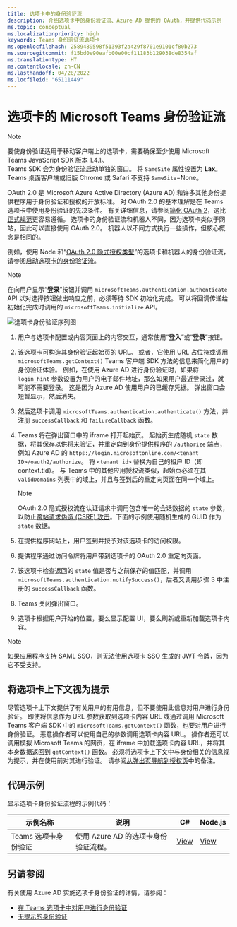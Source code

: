 ```yaml
---
title: 选项卡中的身份验证流
description: 介绍选项卡中的身份验证流、Azure AD 提供的 OAuth，并提供代码示例
ms.topic: conceptual
ms.localizationpriority: high
keywords: Teams 身份验证流选项卡
ms.openlocfilehash: 2589489598f51393f2a429f8701e9101cf80b273
ms.sourcegitcommit: f15bd0e90eafb00e00cf11183b129038de8354af
ms.translationtype: HT
ms.contentlocale: zh-CN
ms.lasthandoff: 04/28/2022
ms.locfileid: "65111449"
---
```

# <a name="microsoft-teams-authentication-flow-for-tabs"></a>选项卡的 Microsoft Teams 身份验证流

> [!NOTE]
> 要使身份验证适用于移动客户端上的选项卡，需要确保至少使用 Microsoft Teams JavaScript SDK 版本 1.4.1。  
> Teams SDK 会为身份验证流启动单独的窗口。 将 `SameSite` 属性设置为 **Lax**。 Teams 桌面客户端或旧版 Chrome 或 Safari 不支持 `SameSite`=None。

OAuth 2.0 是 Microsoft Azure Active Directory (Azure AD) 和许多其他身份提供程序用于身份验证和授权的开放标准。 对 OAuth 2.0 的基本理解是在 Teams 选项卡中使用身份验证的先决条件。 有关详细信息，请参阅[简化 OAuth 2](https://aaronparecki.com/oauth-2-simplified/)，这比[正式规范](https://oauth.net/2/)更容易遵循。 选项卡的身份验证流和机器人不同，因为选项卡类似于网站，因此可以直接使用 OAuth 2.0。 机器人以不同方式执行一些操作，但核心概念是相同的。

例如，使用 Node 和“[OAuth 2.0 隐式授权类型](https://oauth.net/2/grant-types/implicit/)”的选项卡和机器人的身份验证流，请参阅[启动选项卡的身份验证流](~/tabs/how-to/authentication/auth-tab-aad.md#initiate-authentication-flow)。

> [!NOTE]
> 在向用户显示“**登录**”按钮并调用 `microsoftTeams.authentication.authenticate` API 以对选择按钮做出响应之前，必须等待 SDK 初始化完成。 可以将回调传递给初始化完成时调用的 `microsoftTeams.initialize` API。

![选项卡身份验证序列图](~/assets/images/authentication/tab_auth_sequence_diagram.png)

1. 用户与选项卡配置或内容页面上的内容交互，通常使用“**登入**”或“**登录**”按钮。
2. 该选项卡可构造其身份验证起始页的 URL。 或者，它使用 URL 占位符或调用 `microsoftTeams.getContext()` Teams 客户端 SDK 方法的信息来简化用户的身份验证体验。 例如，在使用 Azure AD 进行身份验证时，如果将 `login_hint` 参数设置为用户的电子邮件地址，那么如果用户最近登录过，就可能不需要登录。 这是因为 Azure AD 使用用户的已缓存凭据。 弹出窗口会短暂显示，然后消失。
3. 然后选项卡调用 `microsoftTeams.authentication.authenticate()` 方法，并注册 `successCallback` 和 `failureCallback` 函数。
4. Teams 将在弹出窗口中的 iframe 打开起始页。 起始页生成随机 `state` 数据，将其保存以供将来验证，并重定向到身份提供程序的 `/authorize` 端点，例如 Azure AD 的 `https://login.microsoftonline.com/<tenant ID>/oauth2/authorize`。 将 `<tenant id>` 替换为自己的租户 ID（即 context.tid）。
与 Teams 中的其他应用授权流类似，起始页必须在其 `validDomains` 列表中的域上，并且与签到后的重定向页面在同一个域上。

    > [!NOTE]
    > OAuth 2.0 隐式授权流在认证请求中调用包含唯一的会话数据的 `state` 参数，以防止[跨站请求伪造 (CSRF) 攻击](https://en.wikipedia.org/wiki/Cross-site_request_forgery)。下面的示例使用随机生成的 GUID 作为 `state` 数据。

5. 在提供程序网站上，用户签到并授予对该选项卡的访问权限。
6. 提供程序通过访问令牌将用户带到选项卡的 OAuth 2.0 重定向页面。
7. 该选项卡检查返回的 `state` 值是否与之前保存的值匹配，并调用 `microsoftTeams.authentication.notifySuccess()`，后者又调用步骤 3 中注册的 `successCallback` 函数。
8. Teams 关闭弹出窗口。
9. 选项卡根据用户开始的位置，要么显示配置 UI，要么刷新或重新加载选项卡内容。

> [!NOTE]
> 如果应用程序支持 SAML SSO，则无法使用选项卡 SSO 生成的 JWT 令牌，因为它不受支持。

## <a name="treat-tab-context-as-hints"></a>将选项卡上下文视为提示

尽管选项卡上下文提供了有关用户的有用信息，但不要使用此信息对用户进行身份验证。 即使将信息作为 URL 参数获取到选项卡内容 URL 或通过调用 Microsoft Teams 客户端 SDK 中的 `microsoftTeams.getContext()` 函数，也要对用户进行身份验证。 恶意操作者可以使用自己的参数调用选项卡内容 URL。 操作者还可以调用模拟 Microsoft Teams 的网页，在 iframe 中加载选项卡内容 URL，并将其本身数据返回到 `getContext()` 函数。 必须将选项卡上下文中与身份相关的信息视为提示，并在使用前对其进行验证。 请参阅[从弹出页导航到授权页](~/tabs/how-to/authentication/auth-tab-aad.md#navigate-to-the-authorization-page-from-your-pop-up-page)中的备注。

## <a name="code-sample"></a>代码示例

显示选项卡身份验证流程的示例代码：

| **示例名称** | **说明** | **C#** | **Node.js** |
|-----------------|-----------------|-------------|------------|
| Teams 选项卡身份验证 | 使用 Azure AD 的选项卡身份验证流程。 | [View](https://github.com/OfficeDev/Microsoft-Teams-Samples/tree/main/samples/app-complete-sample/csharp) | [View](https://github.com/OfficeDev/Microsoft-Teams-Samples/tree/main/samples/app-complete-sample/nodejs) |

## <a name="see-also"></a>另请参阅

有关使用 Azure AD 实施选项卡身份验证的详情，请参阅：

* [在 Teams 选项卡中对用户进行身份验证](~/tabs/how-to/authentication/auth-tab-AAD.md)
* [无提示的身份验证](~/tabs/how-to/authentication/auth-silent-AAD.md)
